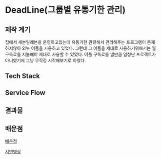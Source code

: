 # DeadLine(그룹별 유통기한 관리)
## 제작 계기
집에서 세븐일레븐을 운영하고있는데 유통기한 관련해서 관리해주는 프로그램이 존재하지않아 외부 어플을 사용하고 있었다. 
그런데 그 어플을 제대로 사용하기위해서는 월 구독료를 지불해야 제대로 사용할 수 있었다.
어플 구독료를 낼만큼 엄청난 프로젝트가 아니였기에 그냥 무작정 시작해보기로 하였다.
## Tech Stack
## Service Flow
## 결과물
## 배운점

[배운점](https://octagonal-class-026.notion.site/3a5cc320cdd94de785226710b75095b2)

[시연영상](https://octagonal-class-026.notion.site/94ada57d79474b1aac5520bf77bada4d)

